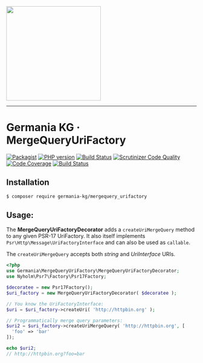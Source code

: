 <img src="https://static.germania-kg.com/logos/ga-logo-2016-web.svgz" width="250px">

------



# Germania KG · MergeQueryUriFactory




[![Packagist](https://img.shields.io/packagist/v/germania-kg/mergequery_urifactory.svg?style=flat)](https://packagist.org/packages/germania-kg/mergequery_urifactory)
[![PHP version](https://img.shields.io/packagist/php-v/germania-kg/mergequery_urifactory.svg)](https://packagist.org/packages/germania-kg/mergequery_urifactory)
[![Build Status](https://img.shields.io/travis/GermaniaKG/MergeQueryUriFactory.svg?label=Travis%20CI)](https://travis-ci.org/GermaniaKG/MergeQueryUriFactory)
[![Scrutinizer Code Quality](https://scrutinizer-ci.com/g/GermaniaKG/MergeQueryUriFactory/badges/quality-score.png?b=master)](https://scrutinizer-ci.com/g/GermaniaKG/MergeQueryUriFactory/?branch=master)
[![Code Coverage](https://scrutinizer-ci.com/g/GermaniaKG/MergeQueryUriFactory/badges/coverage.png?b=master)](https://scrutinizer-ci.com/g/GermaniaKG/MergeQueryUriFactory/?branch=master)
[![Build Status](https://scrutinizer-ci.com/g/GermaniaKG/MergeQueryUriFactory/badges/build.png?b=master)](https://scrutinizer-ci.com/g/GermaniaKG/MergeQueryUriFactory/build-status/master)



## Installation

```bash
$ composer require germania-kg/mergequery_urifactory
```



## Usage:

The **MergeQueryUriFactoryDecorator** adds a `createUriMergeQuery` method to any given PSR-17 UriFactory. It also itself implements `Psr\Http\Message\UriFactoryInterface` and can also be used as `callable`.

The `createUriMergeQuery` accepts both *string* and *UriInterface* URIs.

```php
<?php
use Germania\MergeQueryUriFactory\MergeQueryUriFactoryDecorator;
use Nyholm\Psr7\Factory\Psr17Factory;  

$decoratee = new Psr17Factory();
$uri_factory = new MergeQueryUriFactoryDecorator( $decoratee );

// You know the UriFactoryInterface:
$uri = $uri_factory->createUri( 'http://httpbin.org' );

// Programmatically merge query parameters:
$uri2 = $uri_factory->createUriMergeQuery( 'http://httpbin.org', [
  'foo' => 'bar'
]);

echo $uri2;
// http://httpbin.org?foo=bar
```



